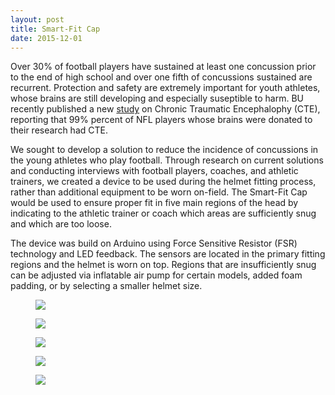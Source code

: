 ```yaml
---
layout: post
title: Smart-Fit Cap
date: 2015-12-01
---
```


Over 30% of football players have sustained at least one concussion prior to the end of high school and over one fifth of concussions sustained are recurrent. Protection and safety are extremely important for youth athletes, whose brains are still developing and especially suseptible to harm. BU recently published a new <a href="http://jamanetwork.com/journals/jama/article-abstract/2645104">study</a> on Chronic Traumatic Encephalophy (CTE), reporting that 99% percent of NFL players whose brains were donated to their research had CTE. 

We sought to develop a solution to reduce the incidence of concussions in the young athletes who play football. Through research on current solutions and conducting interviews with football players, coaches, and athletic trainers, we created a device to be used during the helmet fitting process, rather than additional equipment to be worn on-field. The Smart-Fit Cap would be used to ensure proper fit in five main regions of the head by indicating to the athletic trainer or coach which areas are sufficiently snug and which are too loose.

The device was build on Arduino using Force Sensitive Resistor (FSR) technology and LED feedback. The sensors are located in the primary fitting regions and the helmet is worn on top. Regions that are insufficiently snug can be adjusted via inflatable air pump for certain models, added foam padding, or by selecting a smaller helmet size.


<div class="blog-photos">
  <figure class="blog-item">
    <img class="blog-pic" src="https://user-images.githubusercontent.com/16715814/29909148-69573d5c-8dd9-11e7-9fdb-c7c05e8aa97b.png">
  </figure>
  <figure class="blog-item">
    <img class="blog-pic" src="https://user-images.githubusercontent.com/16715814/29909151-6bd1abc6-8dd9-11e7-90e7-581c18b6b711.png">
  </figure>
  <figure class="blog-item">
    <img class="blog-pic" src="https://user-images.githubusercontent.com/16715814/29909152-6df49472-8dd9-11e7-9a73-e1633f000aed.png">
  </figure>
  <figure class="blog-item">
    <img class="blog-pic" src="https://user-images.githubusercontent.com/16715814/29909157-6fb5a102-8dd9-11e7-9a15-b73a8593d851.png">
  </figure>
  <figure class="blog-item">
    <img class="blog-pic" src="https://user-images.githubusercontent.com/16715814/29909158-7154ccd6-8dd9-11e7-9b07-67e5e643bd3a.png">
  </figure>
</div>
